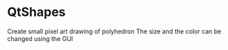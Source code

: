 # QtShapes

Create small pixel art drawing of polyhedron
The size and the color can be changed using the GUI

